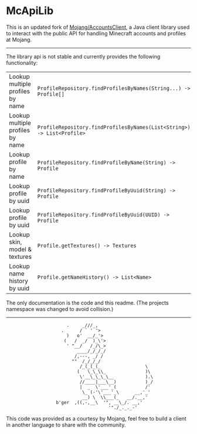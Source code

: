 # McApiLib

This is an updated fork of [Mojang/AccountsClient](https://github.com/Mojang/AccountsClient), a Java client library used to interact with the public API for handling Minecraft accounts and profiles at Mojang.

---

The library api is not stable and currently provides the following functionality:

|||
| --- | --- |
| Lookup multiple profiles by name | `ProfileRepository.findProfilesByNames(String...) -> Profile[]` |
| Lookup multiple profiles by name | `ProfileRepository.findProfilesByNames(List<String>) -> List<Profile>` |
| Lookup profile by name           | `ProfileRepository.findProfileByName(String) -> Profile` |
| Lookup profile by uuid           | `ProfileRepository.findProfileByUuid(String) -> Profile` |
| Lookup profile by uuid           | `ProfileRepository.findProfileByUuid(UUID) -> Profile` |
| Lookup skin, model & textures    | `Profile.getTextures() -> Textures` |
| Lookup name history by uuid      | `Profile.getNameHistory() -> List<Name>` |

The only documentation is the code and this readme.
(The projects namespace was changed to avoid collision.)

---

```nbtt
                       .     _///_,
                     .      / ` ' '>
                       )   o'  __/_'>
                      (   /  _/  )_\'>
                       ' "__/   /_/\_>
                           ____/_/_/_/
                          /,---, _/ /
                         ""  /_/_/_/
                            /_(_(_(_                 \
                           (   \_\_\\_               )\
                            \'__\_\_\_\__            ).\
                            //____|___\__)           )_/
                            |  _  \'___'_(           /'
                             \_ (-'\'___'_\      __,'_'
                             __) \  \\___(_   __/.__,'
                   b'ger  ,((,-,__\  '", __\_/. __,'
                                       '"./_._._-'
```

This code was provided as a courtesy by Mojang, feel free to build a client in another language to share with the community.
